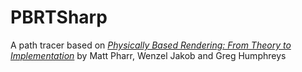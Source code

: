 # PBRTSharp
A path tracer based on [*Physically Based Rendering: From Theory to Implementation*](http://www.pbr-book.org/) by Matt Pharr, Wenzel Jakob and Greg Humphreys

